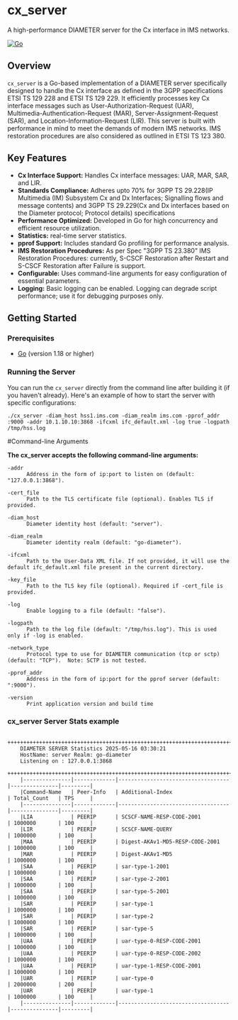 # cx_server

A high-performance DIAMETER server for the Cx interface in IMS networks.

[![Go](https://img.shields.io/badge/Go-lang-00ADD8?style=for-the-badge&logo=go)](https://go.dev/)

## Overview

`cx_server` is a Go-based implementation of a DIAMETER server specifically designed to handle the Cx interface as defined in the 3GPP specifications ETSI TS 129 228 and ETSI TS 129 229. It efficiently processes key Cx interface messages such as User-Authorization-Request (UAR), Multimedia-Authentication-Request (MAR), Server-Assignment-Request (SAR), and Location-Information-Request (LIR). This server is built with performance in mind to meet the demands of modern IMS networks. IMS restoration procedures are also considered as outlined in ETSI TS 123 380.


## Key Features

* **Cx Interface Support:** Handles Cx interface messages: UAR, MAR, SAR, and LIR.
* **Standards Compliance:** Adheres upto 70% for 3GPP TS 29.228(IP Multimedia (IM) Subsystem Cx and Dx Interfaces;
Signalling flows and message contents) and 3GPP TS 29.229(Cx and Dx interfaces based on the Diameter protocol;
Protocol details) specifications
* **Performance Optimized:** Developed in Go for high concurrency and efficient resource utilization.
* **Statistics:** real-time server statistics.
* **pprof Support:** Includes standard Go profiling for performance analysis.
* **IMS Restoration Procedures:** As per Spec "3GPP TS 23.380" IMS Restoration Procedures: currently, S-CSCF Restoration after Restart and S-CSCF Restoration after Failure is support.
* **Configurable:** Uses command-line arguments for easy configuration of essential parameters.
* **Logging:** Basic logging can be enabled. Logging can degrade script performance; use it for debugging purposes only.


## Getting Started

### Prerequisites

* [Go](https://go.dev/doc/install) (version 1.18 or higher)

### Running the Server

You can run the `cx_server` directly from the command line after building it (if you haven't already). Here's an example of how to start the server with specific configurations:

	./cx_server -diam_host hss1.ims.com -diam_realm ims.com -pprof_addr :9000 -addr 10.1.10.10:3868 -ifcxml ifc_default.xml -log true -logpath /tmp/hss.log

#Command-line Arguments

**The cx_server accepts the following command-line arguments:**
	
	-addr
		  Address in the form of ip:port to listen on (default: "127.0.0.1:3868").
		
	-cert_file
		  Path to the TLS certificate file (optional). Enables TLS if provided.
		
	-diam_host
		  Diameter identity host (default: "server").
		
	-diam_realm
		  Diameter identity realm (default: "go-diameter").
		
	-ifcxml 
		  Path to the User-Data XML file. If not provided, it will use the default ifc_default.xml file present in the current directory.
		
	-key_file
		  Path to the TLS key file (optional). Required if -cert_file is provided.
		
	-log
		  Enable logging to a file (default: "false").
	
	-logpath
		  Path to the log file (default: "/tmp/hss.log"). This is used only if -log is enabled.
	
	-network_type
		  Protocol type to use for DIAMETER communication (tcp or sctp) (default: "TCP").  Note: SCTP is not tested.
	
	-pprof_addr
		  Address in the form of ip:port for the pprof server (default: ":9000").

	-version
		  Print application version and build time



### cx_server Server Stats example

		++++++++++++++++++++++++++++++++++++++++++++++++++++++++++++++++++++++++++++++++++++++++++++
		DIAMETER SERVER Statistics 2025-05-16 03:30:21
		HostName: server Realm: go-diameter
		Listening on : 127.0.0.1:3868
		++++++++++++++++++++++++++++++++++++++++++++++++++++++++++++++++++++++++++++++++++++++++++++
		|---------------|-------------|-----------------------------------|---------------|---------|
		|Command-Name   | Peer-Info   | Additional-Index                  | Total_Count   | TPS     |
		|---------------|-------------|-----------------------------------|---------------|---------|
		|LIA            | PEERIP      | SCSCF-NAME-RESP-CODE-2001         | 1000000       | 100     |
		|LIR            | PEERIP      | SCSCF-NAME-QUERY                  | 1000000       | 100     |
		|MAA            | PEERIP      | Digest-AKAv1-MD5-RESP-CODE-2001   | 1000000       | 100     |
		|MAR            | PEERIP      | Digest-AKAv1-MD5                  | 1000000       | 100     |
		|SAA            | PEERIP      | sar-type-1-2001                   | 1000000       | 100     |
		|SAA            | PEERIP      | sar-type-2-2001                   | 1000000       | 100     |
		|SAA            | PEERIP      | sar-type-5-2001                   | 1000000       | 100     |
		|SAR            | PEERIP      | sar-type-1                        | 1000000       | 100     |
		|SAR            | PEERIP      | sar-type-2                        | 1000000       | 100     |
		|SAR            | PEERIP      | sar-type-5                        | 1000000       | 100     |
		|UAA            | PEERIP      | uar-type-0-RESP-CODE-2001         | 1000000       | 100     |
		|UAA            | PEERIP      | uar-type-0-RESP-CODE-2002         | 1000000       | 100     |
		|UAA            | PEERIP      | uar-type-1-RESP-CODE-2001         | 1000000       | 100     |
		|UAR            | PEERIP      | uar-type-0                        | 2000000       | 200     |
		|UAR            | PEERIP      | uar-type-1                        | 1000000       | 100     |
		|---------------|-------------|-----------------------------------|---------------|---------|
